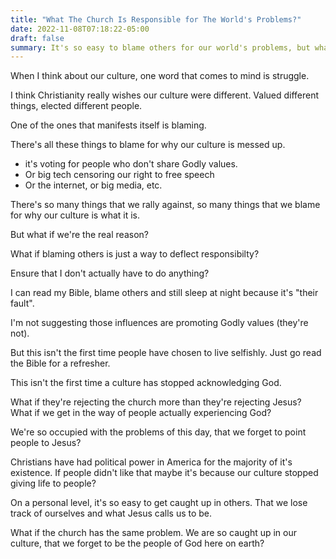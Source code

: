 ```yaml
---
title: "What The Church Is Responsible for The World's Problems?"
date: 2022-11-08T07:18:22-05:00
draft: false
summary: It's so easy to blame others for our world's problems, but what if we take responsibility for the church instead of blaming others?
---
```


When I think about our culture, one word that comes to mind is struggle.

I think Christianity really wishes our culture were different. Valued different things, elected different people.

One of the ones that manifests itself is blaming.

There's all these things to blame for why our culture is messed up.

* it's voting for people who don't share Godly values.
* Or big tech censoring our right to free speech
* Or the internet, or big media, etc.

There's so many things that we rally against, so many things that we blame for why our culture is what it is.

But what if we're the real reason?

What if blaming others is just a way to deflect responsibilty? 

Ensure that I don't actually have to do anything? 

I can read my Bible, blame others and still sleep at night because it's "their fault".

I'm not suggesting those influences are promoting Godly values (they're not).

But this isn't the first time people have chosen to live selfishly. Just go read the Bible for a refresher.

This isn't the first time a culture has stopped acknowledging God.

What if they're rejecting the church more than they're rejecting Jesus? What if we get in the way of people actually experiencing God?

We're so occupied with the problems of this day, that we forget to point people to Jesus?

Christians have had political power in America for the majority of it's existence. If people didn't like that maybe it's because our culture stopped giving life to people?

On a personal level, it's so easy to get caught up in others. That we lose track of ourselves and what Jesus calls us to be. 

What if the church has the same problem. We are so caught up in our culture, that we forget to be the people of God here on earth?
